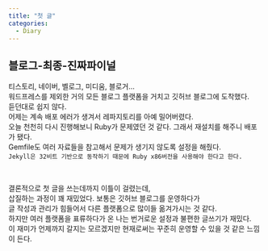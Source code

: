 ```yaml
---
title: "첫 글"
categories:
  - Diary
---
```


## 블로그-최종-진짜파이널

티스토리, 네이버, 벨로그, 미디움, 블로거...<br>
워드프레스를 제외한 거의 모든 블로그 플랫폼을 거치고 깃허브 블로그에 도착했다.<br>
듣던대로 쉽지 않다.<br>
어제는 계속 배포 에러가 생겨서 레파지토리를 아예 밀어버렸다.<br>
오늘 천천히 다시 진행해보니 Ruby가 문제였던 것 같다. 그래서 재설치를 해주니 배포가 됐다.<br>
Gemfile도 여러 자료들을 참고해서 문제가 생기지 않도록 설정을 해줬다.<br>
`Jekyll은 32비트 기반으로 동작하기 때문에 Ruby x86버전을 사용해야 한다고 한다.`<br>

<br>

결론적으로 첫 글을 쓰는데까지 이틀이 걸렸는데,<br>
삽질하는 과정이 꽤 재밌었다. 보통은 깃허브 블로그를 운영하다가<br>
글 작성과 관리가 힘들어서 다른 플랫폼으로 많이들 옮겨가시는 것 같다.<br>
하지만 여러 플랫폼을 표류하다가 온 나는 번거로운 설정과 불편한 글쓰기가 재밌다.<br>
이 재미가 언제까지 갈지는 모르겠지만 현재로써는 꾸준히 운영할 수 있을 것 같은 느낌이 든다.
